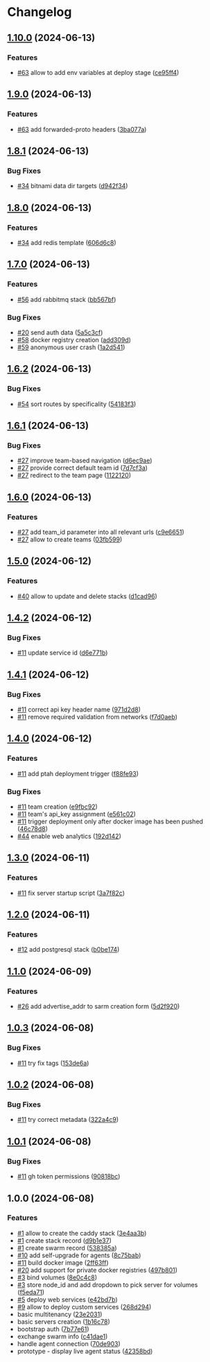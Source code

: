 # Changelog

## [1.10.0](https://github.com/ptah-sh/ptah_server/compare/v1.9.0...v1.10.0) (2024-06-13)


### Features

* [#63](https://github.com/ptah-sh/ptah_server/issues/63) allow to add env variables at deploy stage ([ce95ff4](https://github.com/ptah-sh/ptah_server/commit/ce95ff4b1daa65a5e5162878019d930a48f56a3a))

## [1.9.0](https://github.com/ptah-sh/ptah_server/compare/v1.8.1...v1.9.0) (2024-06-13)


### Features

* [#63](https://github.com/ptah-sh/ptah_server/issues/63) add forwarded-proto headers ([3ba077a](https://github.com/ptah-sh/ptah_server/commit/3ba077a9ab49835836288777e94a23d50c060e2a))

## [1.8.1](https://github.com/ptah-sh/ptah_server/compare/v1.8.0...v1.8.1) (2024-06-13)


### Bug Fixes

* [#34](https://github.com/ptah-sh/ptah_server/issues/34) bitnami data dir targets ([d942f34](https://github.com/ptah-sh/ptah_server/commit/d942f340b79b6e4c648ffc705c195fb5a79c6d03))

## [1.8.0](https://github.com/ptah-sh/ptah_server/compare/v1.7.0...v1.8.0) (2024-06-13)


### Features

* [#34](https://github.com/ptah-sh/ptah_server/issues/34) add redis template ([606d6c8](https://github.com/ptah-sh/ptah_server/commit/606d6c890b5468a13a3b14ed083ddbe76ebdd4e5))

## [1.7.0](https://github.com/ptah-sh/ptah_server/compare/v1.6.2...v1.7.0) (2024-06-13)


### Features

* [#56](https://github.com/ptah-sh/ptah_server/issues/56) add rabbitmq stack ([bb567bf](https://github.com/ptah-sh/ptah_server/commit/bb567bf670623f61085ded34c11a4561a01ce5bd))


### Bug Fixes

* [#20](https://github.com/ptah-sh/ptah_server/issues/20) send auth data ([5a5c3cf](https://github.com/ptah-sh/ptah_server/commit/5a5c3cf7d519a692450a5179ba9d8d7527d097ba))
* [#58](https://github.com/ptah-sh/ptah_server/issues/58) docker registry creation ([add309d](https://github.com/ptah-sh/ptah_server/commit/add309d4fff5758877052d367a83a9b208533314))
* [#59](https://github.com/ptah-sh/ptah_server/issues/59) anonymous user crash ([1a2d541](https://github.com/ptah-sh/ptah_server/commit/1a2d5417a505dcd68a25544eb91f811d515d28b6))

## [1.6.2](https://github.com/ptah-sh/ptah_server/compare/v1.6.1...v1.6.2) (2024-06-13)


### Bug Fixes

* [#54](https://github.com/ptah-sh/ptah_server/issues/54) sort routes by specificality ([54183f3](https://github.com/ptah-sh/ptah_server/commit/54183f39ee56153bb0defda2b39a710fa55b70ec))

## [1.6.1](https://github.com/ptah-sh/ptah_server/compare/v1.6.0...v1.6.1) (2024-06-13)


### Bug Fixes

* [#27](https://github.com/ptah-sh/ptah_server/issues/27) improve team-based navigation ([d6ec9ae](https://github.com/ptah-sh/ptah_server/commit/d6ec9ae0e855e024b9f7e2159d10d0ca9be1a6b3))
* [#27](https://github.com/ptah-sh/ptah_server/issues/27) provide correct default team id ([7d7cf3a](https://github.com/ptah-sh/ptah_server/commit/7d7cf3a393c5822125a7cf2dcb56ce038271fc49))
* [#27](https://github.com/ptah-sh/ptah_server/issues/27) redirect to the team page ([1122120](https://github.com/ptah-sh/ptah_server/commit/1122120d0a34b799e964e31a90a99ac691e57aa2))

## [1.6.0](https://github.com/ptah-sh/ptah_server/compare/v1.5.0...v1.6.0) (2024-06-13)


### Features

* [#27](https://github.com/ptah-sh/ptah_server/issues/27) add team_id parameter into all relevant urls ([c9e6651](https://github.com/ptah-sh/ptah_server/commit/c9e6651b61435d8d62abeccbca3e30febff71e34))
* [#27](https://github.com/ptah-sh/ptah_server/issues/27) allow to create teams ([03fb599](https://github.com/ptah-sh/ptah_server/commit/03fb59959b3ec18708502d874971755f1ba9b8df))

## [1.5.0](https://github.com/ptah-sh/ptah_server/compare/v1.4.2...v1.5.0) (2024-06-12)


### Features

* [#40](https://github.com/ptah-sh/ptah_server/issues/40) allow to update and delete stacks ([d1cad96](https://github.com/ptah-sh/ptah_server/commit/d1cad9691d2cfba8a23fdb0db53d33705d5a5204))

## [1.4.2](https://github.com/ptah-sh/ptah_server/compare/v1.4.1...v1.4.2) (2024-06-12)


### Bug Fixes

* [#11](https://github.com/ptah-sh/ptah_server/issues/11) update service id ([d6e771b](https://github.com/ptah-sh/ptah_server/commit/d6e771b44833db49cc111d6436c0fb479f006251))

## [1.4.1](https://github.com/ptah-sh/ptah_server/compare/v1.4.0...v1.4.1) (2024-06-12)


### Bug Fixes

* [#11](https://github.com/ptah-sh/ptah_server/issues/11) correct api key header name ([971d2d8](https://github.com/ptah-sh/ptah_server/commit/971d2d8f68ed86c86def962b88d399d2ca1c4576))
* [#11](https://github.com/ptah-sh/ptah_server/issues/11) remove required validation from networks ([f7d0aeb](https://github.com/ptah-sh/ptah_server/commit/f7d0aeb0a8ea0a1eabb2104c87b774ffeb58b531))

## [1.4.0](https://github.com/ptah-sh/ptah_server/compare/v1.3.0...v1.4.0) (2024-06-12)


### Features

* [#11](https://github.com/ptah-sh/ptah_server/issues/11) add ptah deployment trigger ([f88fe93](https://github.com/ptah-sh/ptah_server/commit/f88fe93aceff69b38aa50b0806caacca424f44a5))


### Bug Fixes

* [#11](https://github.com/ptah-sh/ptah_server/issues/11) team creation ([e9fbc92](https://github.com/ptah-sh/ptah_server/commit/e9fbc926632661c4dd5798f553939de8a631ed24))
* [#11](https://github.com/ptah-sh/ptah_server/issues/11) team's api_key assignment ([e561c02](https://github.com/ptah-sh/ptah_server/commit/e561c023767efad248684c17ae35f6a5476acb23))
* [#11](https://github.com/ptah-sh/ptah_server/issues/11) trigger deployment only after docker image has been pushed ([46c78d8](https://github.com/ptah-sh/ptah_server/commit/46c78d849fa5289010b99177ab18210ca9e9f626))
* [#44](https://github.com/ptah-sh/ptah_server/issues/44) enable web analytics ([192d142](https://github.com/ptah-sh/ptah_server/commit/192d14249ec3ad16d162da98688d33dd1b615997))

## [1.3.0](https://github.com/ptah-sh/ptah_server/compare/v1.2.0...v1.3.0) (2024-06-11)


### Features

* [#11](https://github.com/ptah-sh/ptah_server/issues/11) fix server startup script ([3a7f82c](https://github.com/ptah-sh/ptah_server/commit/3a7f82cf713c24e52216bdf96be3180fc9869ad3))

## [1.2.0](https://github.com/ptah-sh/ptah_server/compare/v1.1.0...v1.2.0) (2024-06-11)


### Features

* [#12](https://github.com/ptah-sh/ptah_server/issues/12) add postgresql stack ([b0be174](https://github.com/ptah-sh/ptah_server/commit/b0be1744f383d224432e848425b0f57e18bd0a7c))

## [1.1.0](https://github.com/ptah-sh/ptah_server/compare/v1.0.3...v1.1.0) (2024-06-09)


### Features

* [#26](https://github.com/ptah-sh/ptah_server/issues/26) add advertise_addr to sarm creation form ([5d2f920](https://github.com/ptah-sh/ptah_server/commit/5d2f920ed69bd5d056b72ee7c496a783eaae1812))

## [1.0.3](https://github.com/ptah-sh/ptah_server/compare/v1.0.2...v1.0.3) (2024-06-08)


### Bug Fixes

* [#11](https://github.com/ptah-sh/ptah_server/issues/11) try fix tags ([153de6a](https://github.com/ptah-sh/ptah_server/commit/153de6a66bf200535de1ab00dbcbd1b257ff5773))

## [1.0.2](https://github.com/ptah-sh/ptah_server/compare/v1.0.1...v1.0.2) (2024-06-08)


### Bug Fixes

* [#11](https://github.com/ptah-sh/ptah_server/issues/11) try correct metadata ([322a4c9](https://github.com/ptah-sh/ptah_server/commit/322a4c9a6532852763e15bf639c7e4eee646c819))

## [1.0.1](https://github.com/ptah-sh/ptah_server/compare/v1.0.0...v1.0.1) (2024-06-08)


### Bug Fixes

* [#11](https://github.com/ptah-sh/ptah_server/issues/11) gh token permissions ([90818bc](https://github.com/ptah-sh/ptah_server/commit/90818bce3d6df3c8d497bddeffa1faa37ba34d1d))

## 1.0.0 (2024-06-08)


### Features

* [#1](https://github.com/ptah-sh/ptah_server/issues/1) allow to create the caddy stack ([3e4aa3b](https://github.com/ptah-sh/ptah_server/commit/3e4aa3be968b23d349dbc1a85bfcfc0aca2c28da))
* [#1](https://github.com/ptah-sh/ptah_server/issues/1) create stack record ([d9b1e37](https://github.com/ptah-sh/ptah_server/commit/d9b1e3727c25accbddbff54d1dba256cf0116a13))
* [#1](https://github.com/ptah-sh/ptah_server/issues/1) create swarm record ([538385a](https://github.com/ptah-sh/ptah_server/commit/538385a99b8dcd64c8a69e905e4c74f7d0a4ddec))
* [#10](https://github.com/ptah-sh/ptah_server/issues/10) add self-upgrade for agents ([8c75bab](https://github.com/ptah-sh/ptah_server/commit/8c75bab6b8124b5290502eba22cc6a3ca367624b))
* [#11](https://github.com/ptah-sh/ptah_server/issues/11) build docker image ([2ff63ff](https://github.com/ptah-sh/ptah_server/commit/2ff63ffbb8454f1156945a489fa9e376b6bb24fa))
* [#20](https://github.com/ptah-sh/ptah_server/issues/20) add support for private docker registries ([497b801](https://github.com/ptah-sh/ptah_server/commit/497b8016ae453df4f26ad7ff40450c7a2121b929))
* [#3](https://github.com/ptah-sh/ptah_server/issues/3) bind volumes ([8e0c4c8](https://github.com/ptah-sh/ptah_server/commit/8e0c4c81d50653cf76fbbb888ee63b86999f55e9))
* [#3](https://github.com/ptah-sh/ptah_server/issues/3) store node_id and add dropdown to pick server for volumes ([f5eda71](https://github.com/ptah-sh/ptah_server/commit/f5eda7188c3465f1d553724487988b220d3d8c5b))
* [#5](https://github.com/ptah-sh/ptah_server/issues/5) deploy web services ([e42bd7b](https://github.com/ptah-sh/ptah_server/commit/e42bd7bd8a8d87f1399bb09b4fccfc39bee864b3))
* [#9](https://github.com/ptah-sh/ptah_server/issues/9) allow to deploy custom services ([268d294](https://github.com/ptah-sh/ptah_server/commit/268d294bbc1fda94538450594d5b746c5dfd0f11))
* basic multitenancy ([23e2031](https://github.com/ptah-sh/ptah_server/commit/23e2031f092b9f80c66332e520b0e0eb375f8905))
* basic servers creation ([1b16c78](https://github.com/ptah-sh/ptah_server/commit/1b16c78c02270ab9f00f3019e68c28d57c53088a))
* bootstrap auth ([7b77e61](https://github.com/ptah-sh/ptah_server/commit/7b77e61cc39c2a242756e0596e4b2869d9b1a0cb))
* exchange swarm info ([c41dae1](https://github.com/ptah-sh/ptah_server/commit/c41dae169e49acef2b3a95ab3a37456ec3a6cc4a))
* handle agent connection ([70de903](https://github.com/ptah-sh/ptah_server/commit/70de903519913d1419d18d152d4f58be4bfdd0fa))
* prototype - display live agent status ([42358bd](https://github.com/ptah-sh/ptah_server/commit/42358bd16fd173dfb37db7f121d9c642f318b0eb))
